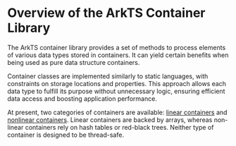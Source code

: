 # Overview of the ArkTS Container Library

The ArkTS container library provides a set of methods to process elements of various data types stored in containers. It can yield certain benefits when being used as pure data structure containers.

Container classes are implemented similarly to static languages, with constraints on storage locations and properties. This approach allows each data type to fulfill its purpose without unnecessary logic, ensuring efficient data access and boosting application performance.

At present, two categories of containers are available: [linear containers](linear-container.md) and [nonlinear containers](nonlinear-container.md). Linear containers are backed by arrays, whereas non-linear containers rely on hash tables or red-black trees. Neither type of container is designed to be thread-safe.
